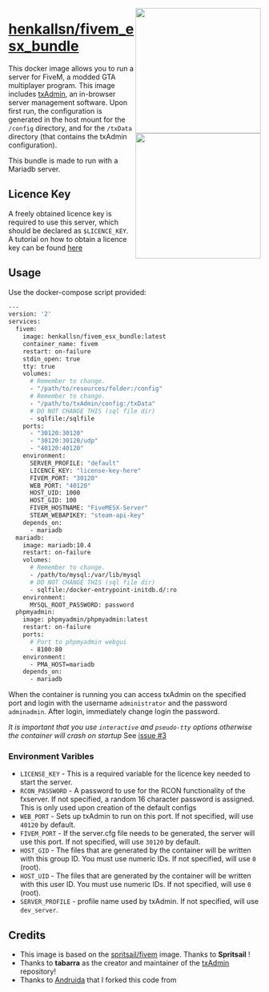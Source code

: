 [hub]: https://hub.docker.com/r/henkallsn/fivem_esx_bundle
[git]: https://github.com/Andruida/fivem
<img align="right" width="250px" src="https://camo.githubusercontent.com/e5753900d8a8a9ead32f5c37b05b87fc223463eb/68747470733a2f2f692e696d6775722e636f6d2f6163563064664f2e706e67">
<img align="right" height="250px" src="https://portforward.com/fivem/fivem-logo.png">

# [henkallsn/fivem_esx_bundle][hub]

This docker image allows you to run a server for FiveM, a modded GTA multiplayer program.
This image includes [txAdmin](https://github.com/tabarra/txAdmin), an in-browser server management software.
Upon first run, the configuration is generated in the host mount for the `/config` directory, and for the `/txData` directory (that contains the txAdmin configuration).

This bundle is made to run with a Mariadb server.

## Licence Key

A freely obtained licence key is required to use this server, which should be declared as `$LICENCE_KEY`. A tutorial on how to obtain a licence key can be found [here](https://forum.fivem.net/t/explained-how-to-make-add-a-server-key/56120)

## Usage

Use the docker-compose script provided:

```sh
---	  
version: '2'
services:
  fivem:
    image: henkallsn/fivem_esx_bundle:latest
    container_name: fivem
    restart: on-failure
    stdin_open: true
    tty: true
    volumes:
      # Remember to change.
      - "/path/to/resources/folder:/config"
      # Remember to change.
      - "/path/to/txAdmin/config:/txData"
      # DO NOT CHANGE THIS (sql file dir)
      - sqlfile:/sqlfile
    ports:
      - "30120:30120"
      - "30120:30120/udp"
      - "40120:40120"
    environment:
      SERVER_PROFILE: "default"
      LICENCE_KEY: "license-key-here"
      FIVEM_PORT: "30120"
      WEB_PORT: "40120"
      HOST_UID: 1000
      HOST_GID: 100
      FIVEM_HOSTNAME: "FiveMESX-Server"
      STEAM_WEBAPIKEY: "steam-api-key"
    depends_on:
      - mariadb
  mariadb:
    image: mariadb:10.4
    restart: on-failure
    volumes:
      # Remember to change.
      - /path/to/mysql:/var/lib/mysql
      # DO NOT CHANGE THIS (sql file dir)
      - sqlfile:/docker-entrypoint-initdb.d/:ro
    environment:
      MYSQL_ROOT_PASSWORD: password
  phpmyadmin:
    image: phpmyadmin/phpmyadmin:latest
    restart: on-failure
    ports:
      # Port to phpmyadmin webgui
      - 8100:80
    environment:
      - PMA_HOST=mariadb
    depends_on:
      - mariadb
```

When the container is running you can access txAdmin on the specified port and login with the username `administrator` and the password `adminadmin`. After login, immediately change login the password.

_It is important that you use `interactive` and `pseudo-tty` options otherwise the container will crash on startup_
See [issue #3](https://github.com/spritsail/fivem/issues/3)

### Environment Varibles

- `LICENSE_KEY` - This is a required variable for the licence key needed to start the server.
- `RCON_PASSWORD` - A password to use for the RCON functionality of the fxserver. If not specified, a random 16 character password is assigned. This is only used upon creation of the default configs
- `WEB_PORT` - Sets up txAdmin to run on this port. If not specified, will use `40120` by default.
- `FIVEM_PORT` - If the server.cfg file needs to be generated, the server will use this port. If not specified, will use `30120` by default.
- `HOST_GID` - The files that are generated by the container will be written with this group ID. You must use numeric IDs. If not specified, will use `0` (root).
- `HOST_UID` - The files that are generated by the container will be written with this user ID. You must use numeric IDs. If not specified, will use `0` (root).
- `SERVER_PROFILE` - profile name used by txAdmin. If not specified, will use `dev_server`.

## Credits

 - This image is based on the [spritsail/fivem](https://hub.docker.com/r/spritsail/fivem) image. Thanks to **Spritsail** !
 - Thanks to **tabarra** as the creator and maintainer of the [txAdmin](https://github.com/tabarra/txAdmin) repository!
 - Thanks to [Andruida][git] that I forked this code from
